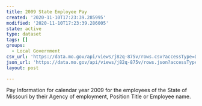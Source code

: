 ```yaml
---
title: 2009 State Employee Pay
created: '2020-11-10T17:23:39.285995'
modified: '2020-11-10T17:23:39.286005'
state: active
type: dataset
tags: []
groups:
  - Local Government
csv_url: 'https://data.mo.gov/api/views/j82q-875v/rows.csv?accessType=DOWNLOAD'
json_url: 'https://data.mo.gov/api/views/j82q-875v/rows.json?accessType=DOWNLOAD'
layout: post

---
```

Pay Information for calendar year 2009 for the employees of the State of Missouri by their Agency of employment, Position Title or Employee name.

